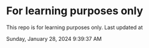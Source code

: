 # For learning purposes only
This repo is for learning purposes only.
Last updated at

Sunday, January 28, 2024 9:39:37 AM


